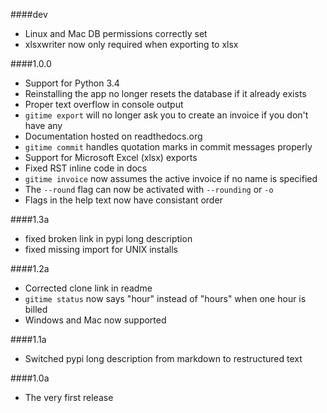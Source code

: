 ####dev

* Linux and Mac DB permissions correctly set
* xlsxwriter now only required when exporting to xlsx

####1.0.0

* Support for Python 3.4
* Reinstalling the app no longer resets the database if it already exists
* Proper text overflow in console output
* `gitime export` will no longer ask you to create an invoice if you don't have any
* Documentation hosted on readthedocs.org
* `gitime commit` handles quotation marks in commit messages properly
* Support for Microsoft Excel (xlsx) exports
* Fixed RST inline code in docs
* `gitime invoice` now assumes the active invoice if no name is specified
* The `--round` flag can now be activated with `--rounding` or `-o`
* Flags in the help text now have consistant order

####1.3a

* fixed broken link in pypi long description
* fixed missing import for UNIX installs

####1.2a

* Corrected clone link in readme
* `gitime status` now says "hour" instead of "hours" when one hour is billed
* Windows and Mac now supported

####1.1a

* Switched pypi long description from markdown to restructured text

####1.0a

* The very first release